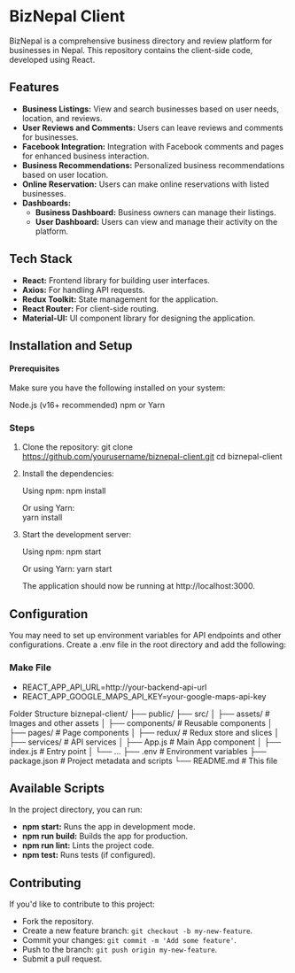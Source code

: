 <h1>BizNepal Client</h1>

BizNepal is a comprehensive business directory and review platform for businesses in Nepal. This repository contains the client-side code, developed using React.

<h2>Features</h2>
<ul>
  <li><strong>Business Listings:</strong> View and search businesses based on user needs, location, and reviews.</li>
  <li><strong>User Reviews and Comments:</strong> Users can leave reviews and comments for businesses.</li>
  <li><strong>Facebook Integration:</strong> Integration with Facebook comments and pages for enhanced business interaction.</li>
  <li><strong>Business Recommendations:</strong> Personalized business recommendations based on user location.</li>
  <li><strong>Online Reservation:</strong> Users can make online reservations with listed businesses.</li>
  <li><strong>Dashboards:</strong>
    <ul>
      <li><strong>Business Dashboard:</strong> Business owners can manage their listings.</li>
      <li><strong>User Dashboard:</strong> Users can view and manage their activity on the platform.</li>
    </ul>
  </li>
</ul>

<h2>Tech Stack</h2>
<ul>
  <li><strong>React:</strong> Frontend library for building user interfaces.</li>
  <li><strong>Axios:</strong> For handling API requests.</li>
  <li><strong>Redux Toolkit:</strong> State management for the application.</li>
  <li><strong>React Router:</strong> For client-side routing.</li>
  <li><strong>Material-UI:</strong> UI component library for designing the application.</li>
</ul>

<h2>Installation and Setup</h2>

<h4>Prerequisites</h4>
Make sure you have the following installed on your system:

Node.js (v16+ recommended)
npm or Yarn

<h3>Steps</h3>

1. Clone the repository:
  git clone https://github.com/yourusername/biznepal-client.git
  cd biznepal-client

2. Install the dependencies:

      Using npm:
      npm install
  
      Or using Yarn:<br>
      yarn install
  
3. Start the development server:

    Using npm:
      npm start
  
    Or using Yarn:
      yarn start
  
    The application should now be running at http://localhost:3000.

<h2>Configuration</h2>
You may need to set up environment variables for API endpoints and other configurations. Create a .env file in the root directory and add the following:

<h3>Make File</h3>

<ul>
  <li>REACT_APP_API_URL=http://your-backend-api-url</li>
  <li>REACT_APP_GOOGLE_MAPS_API_KEY=your-google-maps-api-key</li>
</ul>



Folder Structure
biznepal-client/
├── public/
├── src/
│   ├── assets/          # Images and other assets
│   ├── components/      # Reusable components
│   ├── pages/           # Page components
│   ├── redux/           # Redux store and slices
│   ├── services/        # API services
│   ├── App.js           # Main App component
│   ├── index.js         # Entry point
│   └── ...
├── .env                 # Environment variables
├── package.json         # Project metadata and scripts
└── README.md            # This file

<h2>Available Scripts</h2>
<p>In the project directory, you can run:</p>
<ul>
  <li><strong>npm start:</strong> Runs the app in development mode.</li>
  <li><strong>npm run build:</strong> Builds the app for production.</li>
  <li><strong>npm run lint:</strong> Lints the project code.</li>
  <li><strong>npm test:</strong> Runs tests (if configured).</li>
</ul>

<h2>Contributing</h2>
<p>If you'd like to contribute to this project:</p>
<ul>
  <li>Fork the repository.</li>
  <li>Create a new feature branch: <code>git checkout -b my-new-feature</code>.</li>
  <li>Commit your changes: <code>git commit -m 'Add some feature'</code>.</li>
  <li>Push to the branch: <code>git push origin my-new-feature</code>.</li>
  <li>Submit a pull request.</li>
</ul>


